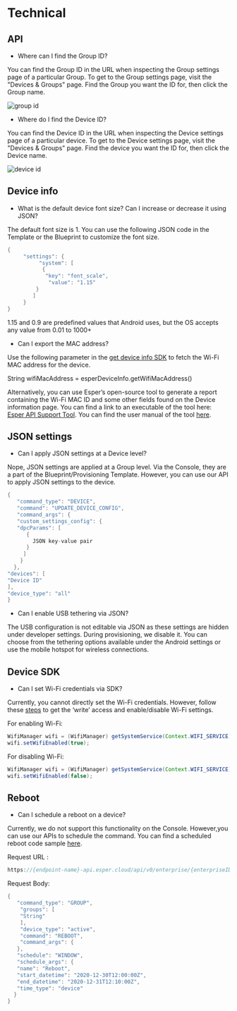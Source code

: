 # Technical

## API

-   Where can I find the Group ID?
    

You can find the Group ID in the URL when inspecting the Group settings page of a particular Group. To get to the Group settings page, visit the "Devices & Groups" page. Find the Group you want the ID for, then click the Group name.

  

![group id](https://lh4.googleusercontent.com/tjOv67g_dox5pac9kN7FoCrZhgMCDE9rJTDNJRuHK85zEbSU6-dy3UK15FkJ6HPmYFFaFBvSaYKiCibAkKVb-U6CQZLlFWKxyl4PH-uFxNRyd6QoMbZ2wk6OvCJ0KKbWWQlA3QauiOZ7qXJeGrwsug)

  

-   Where do I find the Device ID?
    

You can find the Device ID in the URL when inspecting the Device settings page of a particular device. To get to the Device settings page, visit the "Devices & Groups" page. Find the device you want the ID for, then click the Device name.

  

![device id](https://lh3.googleusercontent.com/FFa_yL6KUW34ltgTu77zPT8yGEdd-Tgb8oCb7aGJoZpj10qtqmljN_ibMCpBw5s7Klmnx5oteQR3ck5NjTDDJAJFM977JnuxLy3aG3MJgp03HyLGh-jd4hgsfpXPk4hS16ceA0bJDI9s1slOjqcfmQ)

## Device info

-   What is the default device font size? Can I increase or decrease it using JSON?
    

The default font size is 1. You can use the following JSON code in the Template or the Blueprint to customize the font size.

```java
{  
     "settings": {  
          "system": [  
           {  
            "key": "font_scale",  
             "value": "1.15"  
         }  
        ]  
     }  
}
```
  

1.15 and 0.9 are predefined values that Android uses, but the OS accepts any value from 0.01 to 1000+

  

-   Can I export the MAC address?
    

Use the following parameter in the [get device info SDK](http://ing-the-esper-sdk-in-your-application) to fetch the Wi-Fi MAC address for the device.

String  wifiMacAddress = esperDeviceInfo.getWifiMacAddress()

  

Alternatively, you can use Esper’s open-source tool to generate a report containing the Wi-Fi MAC ID and some other fields found on the Device information page. You can find a link to an executable of the tool here: [Esper API Support Tool](https://github.com/esper-io/esper-api-support-tool/releases). You can find the user manual of the tool [here](https://docs.google.com/document/d/1WwDIQ-7CzQscVNFhiErbYtIwMyE34hGxE_MQWBqc9_k/).

## JSON settings

-   Can I apply JSON settings at a Device level?
    

Nope, JSON settings are applied at a Group level. Via the Console, they are a part of the Blueprint/Provisioning Template. However, you can use our API to apply JSON settings to the device.

```java
{  
   "command_type": "DEVICE",  
   "command": "UPDATE_DEVICE_CONFIG",  
   "command_args": {  
   "custom_settings_config": {  
   "dpcParams": [  
      {  
        JSON key-value pair  
      }  
     ]  
    }  
  },  
"devices": [  
"Device ID"  
],  
"device_type": "all"  
}
```
  

-   Can I enable USB tethering via JSON?
    

The USB configuration is not editable via JSON as these settings are hidden under developer settings. During provisioning, we disable it. You can choose from the tethering options available under the Android settings or use the mobile hotspot for wireless connections.

## Device SDK

-   Can I set Wi-Fi credentials via SDK?
    

Currently, you cannot directly set the Wi-Fi credentials. However, follow these [steps](https://docs.esper.io/home/devicesdk.html#enabling-the-esper-sdk-in-your-application) to get the ‘write’ access and enable/disable Wi-Fi settings.

  

For enabling Wi-Fi:

```java
WifiManager wifi = (WifiManager) getSystemService(Context.WIFI_SERVICE);  
wifi.setWifiEnabled(true);
```
  

For disabling Wi-Fi:

```java
WifiManager wifi = (WifiManager) getSystemService(Context.WIFI_SERVICE);  
wifi.setWifiEnabled(false);
```
  

## Reboot

-   Can I schedule a reboot on a device?
    

Currently, we do not support this functionality on the Console. However,you can use our APIs to schedule the command. You can find a scheduled reboot code sample [here](https://github.com/esper-io/dev-docs/blob/develop/docs/home/code-samples/Scheduled_Reboot_Video_Demo.py).

  

Request URL :

```java
https://{endpoint-name}-api.esper.cloud/api/v0/enterprise/{enterpriseID}/command/
```

Request Body:

```java
{  
   "command_type": "GROUP",  
    "groups": [  
    "String"  
    ],  
    "device_type": "active",  
    "command": "REBOOT",  
    "command_args": {  
   },  
   "schedule": "WINDOW",  
   "schedule_args": {  
   "name": "Reboot",  
   "start_datetime": "2020-12-30T12:00:00Z",  
   "end_datetime": "2020-12-31T12:10:00Z",  
   "time_type": "device"  
  }  
}
```
